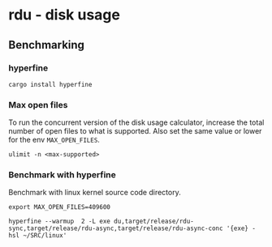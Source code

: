 # rdu - disk usage

## Benchmarking

### hyperfine

```
cargo install hyperfine
```

### Max open files

To run the concurrent version of the disk usage calculator,
increase the total number of open files to what is supported.
Also set the same value or lower for the env `MAX_OPEN_FILES`.

```
ulimit -n <max-supported>
```

### Benchmark with hyperfine

Benchmark with linux kernel source code directory.

```
export MAX_OPEN_FILES=409600

hyperfine --warmup  2 -L exe du,target/release/rdu-sync,target/release/rdu-async,target/release/rdu-async-conc '{exe} -hsl ~/SRC/linux'
```
